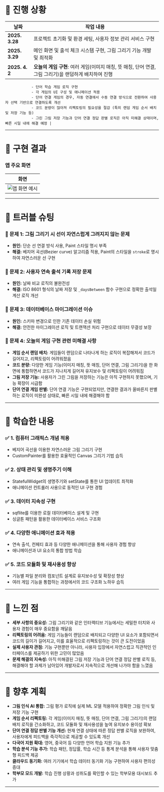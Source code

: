 # 📌 진행 상황

| 날짜           | 작업 내용                                                                                     |
|----------------|--------------------------------------------------------------------------------------------|
| **2025. 3.28** | 프로젝트 초기화 및 환경 세팅, 사용자 정보 관리 서비스 구현                                   |
| **2025. 3.29** | 메인 화면 및 출석 체크 시스템 구현, 그림 그리기 기능 개발 및 최적화                           |
| **2025. 4. 2** | **오늘의 게임 구현**: 여러 게임(이미지 매칭, 뜻 매칭, 단어 연결, 그림 그리기)을 랜덤하게 배치하여 진행  
                - 단어 학습 게임 로직 구현  
                - 각 게임의 UI 구성 및 애니메이션 적용  
                - 단어 연결 게임의 경우, 자동 연결에서 수동 연결 방식으로 전환하여 사용자 선택 기반으로 연결하도록 개선  
                - 코드 분량이 많아져 리펙토링의 필요성을 절감 (특히 랜덤 게임 순서 배치 및 저장 기능 등)  
                - 그린 그림 저장 기능과 단어 연결 정답 판별 로직은 아직 미해결 상태이며, 빠른 시일 내에 해결 예정 |

---

# 📌 구현 결과

### 앱 주요 화면

|                       화면                       |
|:---------------------------------------------:|
| ![앱 화면 예시](https://github.com/user-attachments/assets/00c78a22-d658-40e8-9767-993435ba1aec) |

---

# 📌 트러블 슈팅

### 🔹 문제 1: 그림 그리기 시 선이 자연스럽게 그려지지 않는 문제
- **원인:** 단순 선 연결 방식 사용, Paint 스타일 명시 부족
- **해결:** 베지어 곡선(Bezier curve) 알고리즘 적용, Paint의 스타일을 `stroke`로 명시하여 자연스러운 선 구현

### 🔹 문제 2: 사용자 연속 출석 기록 저장 문제
- **원인:** 날짜 비교 로직의 불완전성
- **해결:** ISO 8601 형식의 날짜 저장 및 `_daysBetween` 함수 구현으로 정확한 출석일 계산 로직 개선

### 🔹 문제 3: 데이터베이스 마이그레이션 이슈
- **원인:** 스키마 변경으로 인한 기존 데이터 손실 위험
- **해결:** 안전한 마이그레이션 로직 및 트랜잭션 처리 구현으로 데이터 무결성 보장

### 🔹 문제 4: 오늘의 게임 구현 관련 미해결 사항
- **게임 순서 랜덤 배치:** 게임들이 랜덤으로 나타나게 하는 로직이 복잡해져서 코드가 길어지고, 리펙토링이 어려워졌음  
- **코드 분량:** 다양한 게임 기능(이미지 매칭, 뜻 매칭, 단어 연결, 그림 그리기)을 한 화면에 통합하면서 코드가 지나치게 길어져 유지보수 및 리펙토링이 어려워짐  
- **그림 저장 기능:** 사용자가 그린 그림을 저장하는 기능은 아직 구현하지 못했으며, 기능 확장이 시급함  
- **단어 연결 게임 판별:** 단어 연결 기능은 구현되었지만, 연결한 결과가 올바른지 판별하는 로직이 미완성 상태로, 빠른 시일 내에 해결해야 함

---

# 📌 학습한 내용

### ✅ 1. 컴퓨터 그래픽스 개념 적용
- 베지어 곡선을 이용한 자연스러운 그림 그리기 구현
- CustomPainter를 활용한 효율적인 Canvas 그리기 기법 습득

### ✅ 2. 상태 관리 및 생명주기 이해
- StatefulWidget의 생명주기와 setState를 통한 UI 업데이트 최적화
- 애니메이션 컨트롤러 사용으로 동적인 UI 구현 경험

### ✅ 3. 데이터 지속성 구현
- sqflite를 이용한 로컬 데이터베이스 설계 및 구현
- 싱글톤 패턴을 활용한 데이터베이스 서비스 구조화

### ✅ 4. 다양한 애니메이션 효과 적용
- 연속 출석, 컨페티 효과 등 다양한 애니메이션을 통해 사용자 경험 향상
- 애니메이션과 UI 요소의 통합 방법 학습

### ✅ 5. 코드 모듈화 및 재사용성 향상
- 기능별 파일 분리와 컴포넌트 설계로 유지보수성 및 확장성 향상
- 여러 게임 기능을 통합하는 과정에서의 코드 구조화 노하우 습득

---

# 📌 느낀 점

- **세부 사항의 중요성:** 그림 그리기와 같은 인터랙티브 기능에서는 세밀한 터치와 사용자 경험이 매우 중요함을 깨달음  
- **리펙토링의 어려움:** 게임 기능들이 랜덤으로 배치되고 다양한 UI 요소가 포함되면서 코드의 길이가 길어지고, 이를 효율적으로 리펙토링하는 것이 큰 도전이었음  
- **실제 사용자 관점:** 기능 구현뿐만 아니라, 사용자 입장에서 자연스럽고 직관적인 인터페이스를 제공하기 위한 고민이 많았음  
- **문제 해결의 지속성:** 아직 미해결된 그림 저장 기능과 단어 연결 정답 판별 로직 등, 해결해야 할 과제가 남아있어 개발자로서 지속적으로 개선해 나가야 함을 느꼈음

---

# 📌 향후 계획

- **그림 인식 AI 통합:** 그림 평가 로직에 실제 ML 모델 적용하여 정확한 그림 인식 및 저장 기능 구현
- **게임 순서 리펙토링:** 각 게임(이미지 매칭, 뜻 매칭, 단어 연결, 그림 그리기)의 랜덤 배치 로직을 간소화하고, 코드 모듈화 및 재사용성을 높여 유지보수 용이성 확보
- **단어 연결 정답 판별 기능 개선:** 현재 연결 상태에 따른 정답 판별 로직을 보완하여, 사용자에게 피드백을 즉각적으로 제공할 수 있도록 개선
- **다국어 지원 확대:** 영어, 중국어 등 다양한 언어 학습 지원 기능 추가
- **학습 분석 기능 추가:** 학습 패턴, 정답률, 학습 시간 등 통계 분석을 통해 사용자 맞춤형 피드백 제공
- **클라우드 동기화:** 여러 기기에서 학습 데이터 동기화 기능 구현하여 사용자 편의성 증대
- **학부모 모드 개발:** 학습 진행 상황과 성취도를 확인할 수 있는 학부모용 대시보드 추가

---
